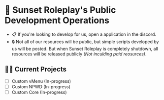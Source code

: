 # 🌆 Sunset Roleplay's Public Development Operations
- 📋&nbsp;If you're looking to develop for us, open a application in the discord.
- 🔒&nbsp;Not all of our resources will be public, but simple scripts developed by us will be posted. But when Sunset Roleplay is completely shutdown, all resources will be released publicly *(Not inculding paid reosurces)*.
## 👷‍♂️ Current Projects
- [ ] Custom vMenu (In-progress)
- [ ] Custom NPWD (In-progress)
- [ ] Custom Core (In-progress)
